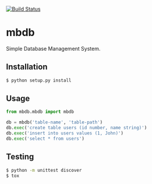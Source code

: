 [![Build Status](https://travis-ci.com/tonighty/mbdb.svg?branch=develop)](https://travis-ci.com/tonighty/mbdb)

# mbdb

Simple Database Management System.

## Installation

```sh
$ python setup.py install
```

## Usage

```python
from mbdb.mbdb import mbdb

db = mbdb('table-name', 'table-path')
db.exec('create table users (id number, name string)')
db.exec('insert into users values (1, John)')
db.exec('select * from users')
```

## Testing

```sh
$ python -m unittest discover
$ tox
```